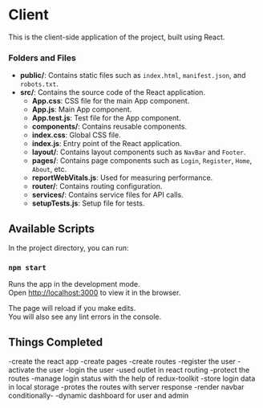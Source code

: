 # Client

This is the client-side application of the project, built using React.

### Folders and Files

- **public/**: Contains static files such as `index.html`, `manifest.json`, and `robots.txt`.
- **src/**: Contains the source code of the React application.
  - **App.css**: CSS file for the main App component.
  - **App.js**: Main App component.
  - **App.test.js**: Test file for the App component.
  - **components/**: Contains reusable components.
  - **index.css**: Global CSS file.
  - **index.js**: Entry point of the React application.
  - **layout/**: Contains layout components such as `NavBar` and `Footer`.
  - **pages/**: Contains page components such as `Login`, `Register`, `Home`, `About`, etc.
  - **reportWebVitals.js**: Used for measuring performance.
  - **router/**: Contains routing configuration.
  - **services/**: Contains service files for API calls.
  - **setupTests.js**: Setup file for tests.

## Available Scripts

In the project directory, you can run:

### `npm start`

Runs the app in the development mode.\
Open [http://localhost:3000](http://localhost:3000) to view it in the browser.

The page will reload if you make edits.\
You will also see any lint errors in the console.

## Things Completed
-create the react app
-create pages
-create routes
-register the user
-activate the user
-login the user
-used outlet in react routing
-protect the routes
-manage login status with the help of redux-toolkit
-store login data in local storage
-protes the routes with server response
-render navbar conditionally-
-dynamic dashboard for user and admin